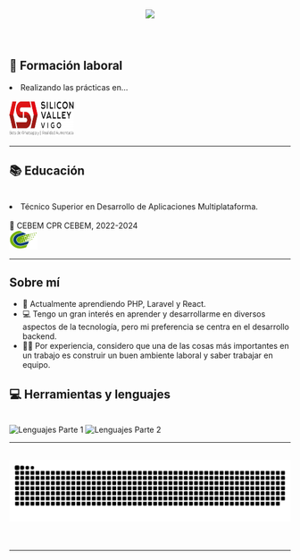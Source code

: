 <h1 align="center">
    <img src="https://readme-typing-svg.herokuapp.com/?font=Righteous&size=35&center=true&vCenter=true&width=500&height=70&duration=4000&lines=Hey!+👋;+Soy+Héctor...+el+DAMnificado!;" />
</h1>
<br/>

<div>
  <h2>
    💼 Formación laboral
  </h2>
    
  <li>Realizando las prácticas en...</li>
  
  <img src="SILVALI.png" alt="SILVALI" width="115" height="65"/> <!-- Ajusta el tamaño aquí -->
</div>

<hr/>

<h2>
 📚 Educación
</h2>
<br/>
<div>
  <li>Técnico Superior en Desarrollo de Aplicaciones Multiplataforma.</li>
  <br/>
 📌 CEBEM CPR CEBEM, 2022-2024
  <br/>
  <img src="CEBEM.png" alt="CEBEM" />
</div>

<hr/>

<div>
  <h2>Sobre mí</h2>
  
  <ul>
    <li>🧠 Actualmente aprendiendo PHP, Laravel y React.</li>
    <li>💻 Tengo un gran interés en aprender y desarrollarme en diversos aspectos de la tecnología, pero mi preferencia se centra en el desarrollo backend.</li>
    <li>👨‍🍳 Por experiencia, considero que una de las cosas más importantes en un trabajo es construir un buen ambiente laboral y saber trabajar en equipo.</li>
  </ul>
</div>


<h2>
  💻 Herramientas y lenguajes
</h2>
<br/>
<div>
  <img src="https://skillicons.dev/icons?i=bootstrap,html,github,git" alt="Lenguajes Parte 1" />
  <img src="https://skillicons.dev/icons?i=laravel,nodejs,react,python,javascript,django,hibernate,java,mysql" alt="Lenguajes Parte 2" />
  <br/>
</div>

<hr/>



<div align="center">
  <br/>
  <img alt="snake eating my contributions" src="https://raw.githubusercontent.com/salesp07/salesp07/output/github-contribution-grid-snake.svg" />
  <br/><br/><br/>
</div>


<hr/>

